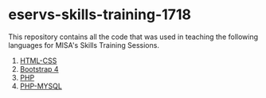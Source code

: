 # eservs-skills-training-1718

This repository contains all the code that was used in teaching the following languages for MISA's Skills Training Sessions.

1. [HTML-CSS](https://github.com/tripeersyou/eservs-skills-training-1718/tree/master/HTML-CSS)
2. [Bootstrap 4](https://github.com/tripeersyou/eservs-skills-training-1718/tree/master/BOOTSTRAP-4)
3. [PHP](https://github.com/tripeersyou/eservs-skills-training-1718/tree/master/PHP)
4. [PHP-MYSQL](https://github.com/tripeersyou/eservs-skills-training-1718/tree/master/PHP-MYSQL)